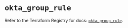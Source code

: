 # `okta_group_rule`

Refer to the Terraform Registry for docs: [`okta_group_rule`](https://registry.terraform.io/providers/okta/okta/4.13.0/docs/resources/group_rule).

